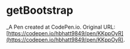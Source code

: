 # getBootstrap
 _A Pen created at CodePen.io. Original URL: [https://codepen.io/hbhatt9849/pen/KKppOyR](https://codepen.io/hbhatt9849/pen/KKppOyR).

 